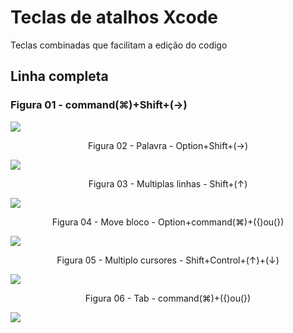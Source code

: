 # Teclas de atalhos Xcode
Teclas combinadas que facilitam a edição do codigo

## Linha completa
### Figura 01 - command(⌘)+Shift+(→)

![](Imagens/IDE-Xcode-Atalhos-Img01.png)

<div align="center">
Figura 02 - Palavra - Option+Shift+(→)
</div>

![](Imagens/IDE-Xcode-Atalhos-Img02.png)

<div align="center">
Figura 03 - Multiplas linhas - Shift+(↑)
</div>

![](Imagens/IDE-Xcode-Atalhos-Img03.png)

<div align="center">
Figura 04 - Move bloco - Option+command(⌘)+({)ou(})
</div>

![](Imagens/IDE-Xcode-Atalhos-Img04.png)

<div align="center">
Figura 05 - Multiplo cursores - Shift+Control+(↑)+(↓)
</div>

![](Imagens/IDE-Xcode-Atalhos-Img05.png)

<div align="center">
Figura 06 - Tab - command(⌘)+({)ou(})
</div>

![](Imagens/IDE-Xcode-Atalhos-Img06.png)